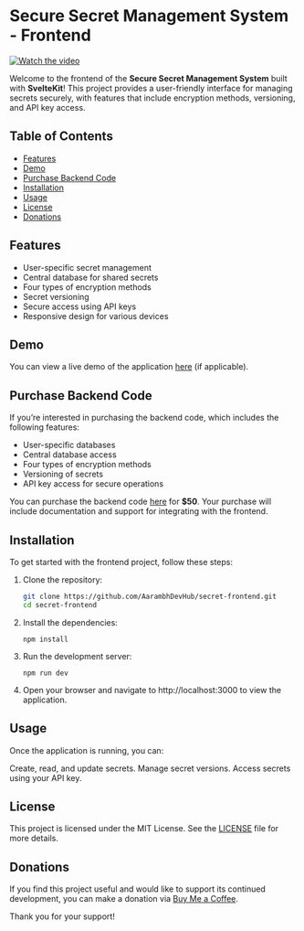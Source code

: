 # Secure Secret Management System - Frontend

[![Watch the video](https://img.youtube.com/vi/fUBgSMgCRVI/maxresdefault.jpg)](https://youtu.be/fUBgSMgCRVI)

Welcome to the frontend of the **Secure Secret Management System** built with **SvelteKit**! This project provides a user-friendly interface for managing secrets securely, with features that include encryption methods, versioning, and API key access.

## Table of Contents

- [Features](#features)
- [Demo](#demo)
- [Purchase Backend Code](#purchase-backend-code)
- [Installation](#installation)
- [Usage](#usage)
- [License](#license)
- [Donations](#donations)

## Features

- User-specific secret management
- Central database for shared secrets
- Four types of encryption methods
- Secret versioning
- Secure access using API keys
- Responsive design for various devices

## Demo

You can view a live demo of the application [here](https://youtu.be/fUBgSMgCRVI) (if applicable).

## Purchase Backend Code

If you’re interested in purchasing the backend code, which includes the following features:
- User-specific databases
- Central database access
- Four types of encryption methods
- Versioning of secrets
- API key access for secure operations

You can purchase the backend code [here](buymeacoffee.com/aarambhdevhub/e/315188) for **$50**. Your purchase will include documentation and support for integrating with the frontend.

## Installation

To get started with the frontend project, follow these steps:

1. Clone the repository:
   
   ```bash
   git clone https://github.com/AarambhDevHub/secret-frontend.git
   cd secret-frontend
   ```

2. Install the dependencies:

    ```
    npm install
    ```

3. Run the development server:

    ```
    npm run dev
    ```

4. Open your browser and navigate to http://localhost:3000 to view the application.

## Usage
Once the application is running, you can:

Create, read, and update secrets.
Manage secret versions.
Access secrets using your API key.


## License

This project is licensed under the MIT License. See the [LICENSE](LICENSE) file for more details.

## Donations

If you find this project useful and would like to support its continued development, you can make a donation via [Buy Me a Coffee](https://buymeacoffee.com/aarambhdevhub).

Thank you for your support!
